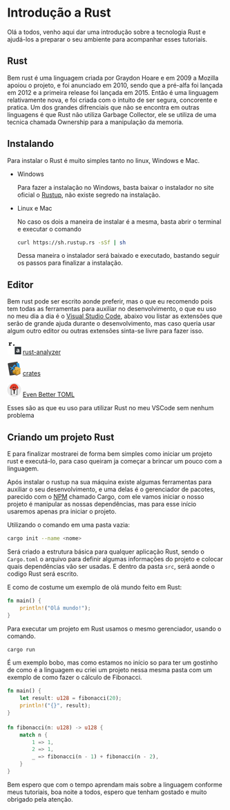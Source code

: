 # Introdução a Rust

Olá a todos, venho aqui dar uma introdução sobre a tecnologia Rust e ajudá-los a preparar o seu ambiente para acompanhar esses tutoriais.

## Rust

Bem rust é uma linguagem criada por Graydon Hoare e em 2009 a Mozilla apoiou o projeto, e foi anunciado em 2010, sendo que a pré-alfa foi lançada em 2012 e a primeira release foi lançada em 2015.
Então é uma linguagem relativamente nova, e foi criada com o intuito de ser segura, concorente e pratica.
Um dos grandes difrenciais que não se encontra em outras linguagens é que Rust não utiliza Garbage Collector, ele se utiliza de uma tecnica chamada Ownership para a manipulação da memoria.

## Instalando

Para instalar o Rust é muito simples tanto no linux, Windows e Mac.

* Windows

    Para fazer a instalação no Windows, basta baixar o instalador no site oficial o [Rustup](https://www.rust-lang.org/pt-BR/tools/install), não existe segredo na instalação.

* Linux e Mac

    No caso os dois a maneira de instalar é a mesma, basta abrir o terminal e executar o comando

    ```sh
    curl https://sh.rustup.rs -sSf | sh
    ```

    Dessa maneira o instalador será baixado e executado, bastando seguir os passos para finalizar a instalação.

## Editor

Bem rust pode ser escrito aonde preferir, mas o que eu recomendo pois tem todas as ferramentas para auxiliar no desenvolvimento, o que eu uso no meu dia a dia é o [Visual Studio Code](https://code.visualstudio.com/), abaixo vou listar as extensões que serão de grande ajuda durante o desenvolvimento, mas caso queria usar algum outro editor ou outras extensões sinta-se livre para fazer isso.

[![rust-azalyzer](images/rust-analyzer.png)](https://marketplace.visualstudio.com/items?itemName=matklad.rust-analyzer) [rust-analyzer](https://marketplace.visualstudio.com/items?itemName=matklad.rust-analyzer)

[![crates](images/crates.png)](https://marketplace.visualstudio.com/items?itemName=serayuzgur.crates) [crates](https://marketplace.visualstudio.com/items?itemName=serayuzgur.crates)

[![Even Better TOML](images/even-better-toml.png)](https://marketplace.visualstudio.com/items?itemName=tamasfe.even-better-toml) [Even Better TOML](https://marketplace.visualstudio.com/items?itemName=tamasfe.even-better-toml)

Esses são as que eu uso para utilizar Rust no meu VSCode sem nenhum problema

## Criando um projeto Rust

E para finalizar mostrarei de forma bem simples como iniciar um projeto rust e executá-lo, para caso queiram ja começar a brincar um pouco com a linguagem.

Após instalar o rustup na sua máquina existe algumas ferramentas para auxiliar o seu desenvolvimento, e uma delas é o gerenciador de pacotes, parecido com o [NPM](https://www.npmjs.com/) chamado Cargo, com ele vamos iniciar o nosso projeto é manipular as nossas dependências, mas para esse início usaremos apenas pra iniciar o projeto.

Utilizando o comando em uma pasta vazia:

```sh
cargo init --name <nome>
```

Será criado a estrutura básica para qualquer aplicação Rust, sendo o `Cargo.toml` o arquivo para definir algumas informações do projeto e colocar quais dependências vão ser usadas.
E dentro da pasta `src`, será aonde o codigo Rust será escrito.

E como de costume um exemplo de olá mundo feito em Rust:

```rust
fn main() {
    println!("Olá mundo!");
}
```

Para executar um projeto em Rust usamos o mesmo gerenciador, usando o comando.

```sh
cargo run
```

É um exemplo bobo, mas como estamos no início so para ter um gostinho de como é a linguagem eu criei um projeto nessa mesma pasta com um exemplo de como fazer o cálculo de Fibonacci.

```rust
fn main() {
    let result: u128 = fibonacci(20);
    println!("{}", result);
}

fn fibonacci(n: u128) -> u128 {
    match n {
        1 => 1,
        2 => 1,
        _ => fibonacci(n - 1) + fibonacci(n - 2),
    }
}
```

Bem espero que com o tempo aprendam mais sobre a linguagem conforme meus tutoriais, boa noite a todos, espero que tenham gostado e muito obrigado pela atenção.

